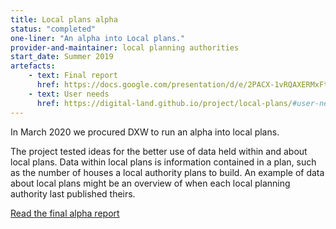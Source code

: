 ```yaml
---
title: Local plans alpha
status: "completed"
one-liner: "An alpha into Local plans."
provider-and-maintainer: local planning authorities
start_date: Summer 2019
artefacts:
    - text: Final report
      href: https://docs.google.com/presentation/d/e/2PACX-1vRQAXERMxFtnHperwzobOKVbOofG5SXwurb31AJZzOx5c7k1ObsBinNBuZ9uc1Ifw/pub?start=false&loop=false&delayms=3000
    - text: User needs
      href: https://digital-land.github.io/project/local-plans/#user-needs
---
```


In March 2020 we procured DXW to run an alpha into local plans.

The project tested ideas for the better use of data held within and about local plans. Data within local plans is information contained in a plan, such as the number of houses a local authority plans to build. An example of data about local plans might be an overview of when each local planning authority last published theirs.

[Read the final alpha report](https://docs.google.com/presentation/d/e/2PACX-1vRQAXERMxFtnHperwzobOKVbOofG5SXwurb31AJZzOx5c7k1ObsBinNBuZ9uc1Ifw/pub?start=false&loop=false&delayms=3000)